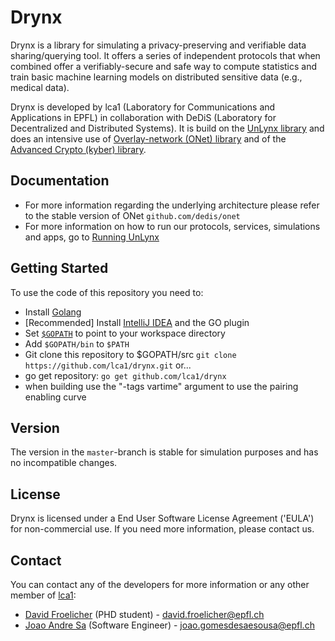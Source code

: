 # Drynx

Drynx is a library for simulating a privacy-preserving and verifiable data sharing/querying tool. It offers a series of independent protocols that when combined offer a verifiably-secure and safe way to compute statistics and train basic machine learning models on distributed sensitive data (e.g., medical data).

Drynx is developed by lca1 (Laboratory for Communications and Applications in EPFL) in collaboration with DeDiS (Laboratory for Decentralized and Distributed Systems). It is build on the [UnLynx library](https://github.com/lca1/unlynx) and does an intensive use of [Overlay-network (ONet) library](https://github.com/dedis/onet) and of the [Advanced Crypto (kyber) library](https://github.com/dedis/kyber).

## Documentation

* For more information regarding the underlying architecture please refer to the stable version of ONet `github.com/dedis/onet`
* For more information on how to run our protocols, services, simulations and apps, go to [Running UnLynx](https://github.com/lca1/unlynx/wiki/Running-UnLynx)

## Getting Started

To use the code of this repository you need to:

- Install [Golang](https://golang.org/doc/install)
- [Recommended] Install [IntelliJ IDEA](https://www.jetbrains.com/idea/) and the GO plugin
- Set [`$GOPATH`](https://golang.org/doc/code.html#GOPATH) to point to your workspace directory
- Add `$GOPATH/bin` to `$PATH`
- Git clone this repository to $GOPATH/src `git clone https://github.com/lca1/drynx.git` or...
- go get repository: `go get github.com/lca1/drynx`
- when building use the "-tags vartime" argument to use the pairing enabling curve

## Version

The version in the `master`-branch is stable for simulation purposes and has no incompatible changes.

## License

Drynx is licensed under a End User Software License Agreement ('EULA') for non-commercial use. If you need more information, please contact us.

## Contact
You can contact any of the developers for more information or any other member of [lca1](http://lca.epfl.ch/people/lca1/):

* [David Froelicher](https://github.com/froelich) (PHD student) - david.froelicher@epfl.ch
* [Joao Andre Sa](https://github.com/JoaoAndreSa) (Software Engineer) - joao.gomesdesaesousa@epfl.ch

